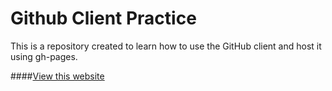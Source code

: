 Github Client Practice
========================

This is a repository created to learn how to use the GitHub client and host it using gh-pages. 

####[View this website](http://kimkaralekas.github.io/exercises)
